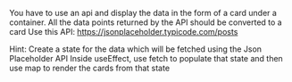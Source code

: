 You have to use an api and display the data in the form of a card under a container. All the data points returned by the API should be converted to a card
 Use this API: https://jsonplaceholder.typicode.com/posts
 
 Hint: 
 Create a state for the data which will be fetched using the Json Placeholder API
 Inside useEffect, use fetch to populate that state and then use map to render the cards from that state